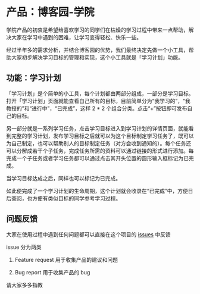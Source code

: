 # 产品：博客园-学院

学院产品的初衷是希望给喜欢学习的同学们在枯燥的学习过程中带来一点帮助，解决大家在学习中遇到的困难，让学习变得轻松、快乐一些。

经过半年多的需求分析，并结合博客园的优势，我们最终决定先做一个小工具，帮助大家初步解决学习目标的管理和实现，这个小工具就是「学习计划」功能。

## 功能：学习计划

「学习计划」是个简单的小工具，每个计划都由两部分组成，一部分是学习目标。打开「学习计划」页面就能查看自己所有的目标，目前简单分为“我学习的”，“我教授的”和“进行中”，“已完成”，这样 2 * 2 个组合分类。点击“+”按钮即可发布自己的目标。

另一部分就是一系列学习任务，点击学习目标进入到学习计划的详情页面，就能看到完整的学习计划，发布学习目标之后就可以为这个目标制定学习任务了，既可以为自己制定，也可以帮助别人的目标制定任务（对方会收到通知的）。每个任务还可以分解成若干个子任务，完成任务所需的资料可以通过链接的形式进行添加。每完成一个子任务或者学习任务都可以通过点击其开头位置的圆形输入框标记为已完成。

当学习目标达成之后，同样也可以标记为已完成。

如此便完成了一个学习计划的生命周期，这个计划就会收录在“已完成”中，方便日后查阅，也方便有类似目标的同学参考学习过程。

## 问题反馈
大家在使用过程中遇到任何问题都可以直接在这个项目的 [issues](https://github.com/cnblogs/academy/issues) 中反馈

issue 分为两类
1. Feature request 用于收集产品的建议和问题

1. Bug report 用于收集产品的 bug

请大家多多指教
